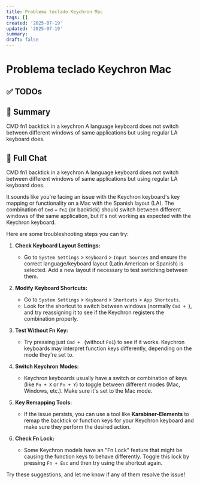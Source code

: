 ```yaml
---
title: Problema teclado Keychron Mac
tags: []
created: '2025-07-19'
updated: '2025-07-19'
summary:
draft: false
---
```


# Problema teclado Keychron Mac

## ✅ TODOs


## 📌 Summary
CMD fn1 backtick in a keychron A language keyboard does not switch between different windows of same applications but using regular LA keyboard does.

## 🧠 Full Chat


CMD fn1 backtick in a keychron A language keyboard does not switch between different windows of same applications but using regular LA keyboard does. 



It sounds like you're facing an issue with the Keychron keyboard's key mapping or functionality on a Mac with the Spanish layout (LA). The combination of `Cmd` + `Fn1` (or backtick) should switch between different windows of the same application, but it's not working as expected with the Keychron keyboard.

Here are some troubleshooting steps you can try:

1. **Check Keyboard Layout Settings:**
   - Go to `System Settings` > `Keyboard` > `Input Sources` and ensure the correct language/keyboard layout (Latin American or Spanish) is selected. Add a new layout if necessary to test switching between them.

2. **Modify Keyboard Shortcuts:**
   - Go to `System Settings` > `Keyboard` > `Shortcuts` > `App Shortcuts`.
   - Look for the shortcut to switch between windows (normally `Cmd + `), and try reassigning it to see if the Keychron registers the combination properly.

3. **Test Without Fn Key:**
   - Try pressing just `Cmd + ` (without `Fn1`) to see if it works. Keychron keyboards may interpret function keys differently, depending on the mode they're set to. 

4. **Switch Keychron Modes:**
   - Keychron keyboards usually have a switch or combination of keys (like `Fn + X` or `Fn + Y`) to toggle between different modes (Mac, Windows, etc.). Make sure it's set to the Mac mode.

5. **Key Remapping Tools:**
   - If the issue persists, you can use a tool like **Karabiner-Elements** to remap the backtick or function keys for your Keychron keyboard and make sure they perform the desired action.

6. **Check Fn Lock:**
   - Some Keychron models have an "Fn Lock" feature that might be causing the function keys to behave differently. Toggle this lock by pressing `Fn + Esc` and then try using the shortcut again.

Try these suggestions, and let me know if any of them resolve the issue!